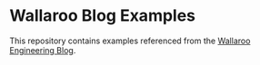 # Wallaroo Blog Examples

This repository contains examples referenced from the [Wallaroo Engineering
Blog](http://blog.wallaroolabs.com).
